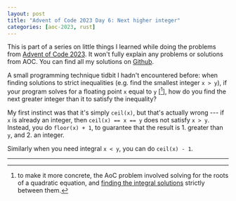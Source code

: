 ```yaml
---
layout: post
title: "Advent of Code 2023 Day 6: Next higher integer"
categories: [aoc-2023, rust]
---
```


This is part of a series on little things I learned while doing the problems from
[Advent of Code 2023](https://adventofcode.com/2023). It won't fully explain any problems or
solutions from AOC. You can find all my solutions on
[Github](https://github.com/aymarino/advent-of-code-2023).

A small programming technique tidbit I hadn't encountered before: when finding solutions to strict
inequalities (e.g. find the smallest integer `x > y`), if your program solves for a floating point
`x` equal to `y` \[[^1]\], how do you find the next greater integer than it to satisfy the
inequality?

My first instinct was that it's simply `ceil(x)`, but that's actually wrong --- if `x` is already an
integer, then `ceil(x) == x == y` does not satisfy `x > y`. Instead, you do `floor(x) + 1`, to
guarantee that the result is 1. greater than `y`, and 2. an integer.

Similarly when you need integral `x < y`, you can do `ceil(x) - 1`.

<hr/>

[^1]:
    to make it more concrete, the AoC problem involved solving for the roots of a quadratic
    equation, and
    [finding the integral solutions](https://github.com/aymarino/advent-of-code-2023/blob/main/src/day6.rs#L10-L13)
    strictly between them.
